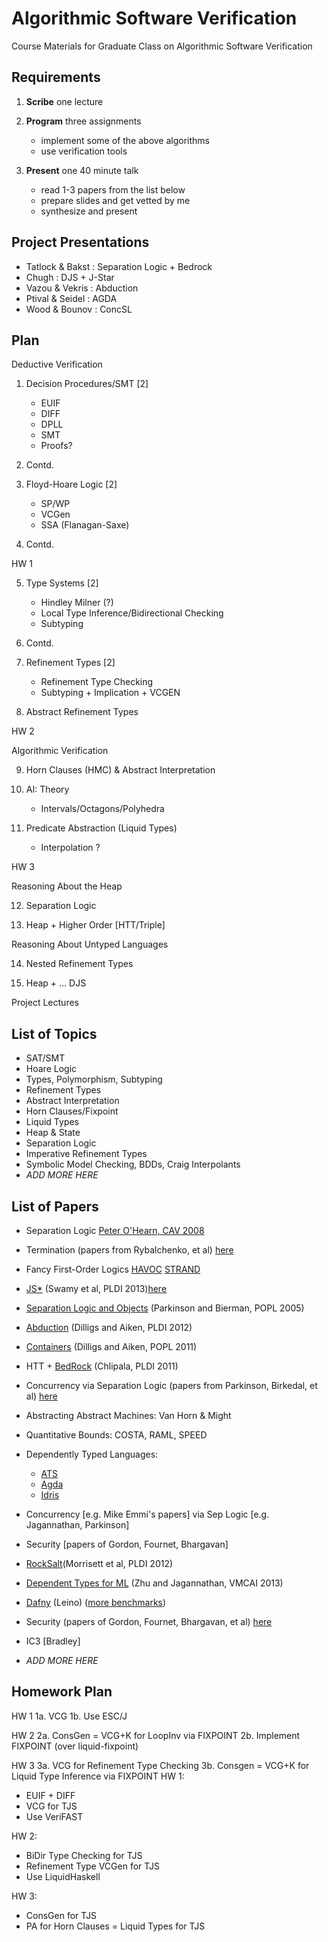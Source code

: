 Algorithmic Software Verification
=================================

Course Materials for Graduate Class on Algorithmic Software Verification

Requirements
------------

1. **Scribe** one lecture

2. **Program** three assignments
    - implement some of the above algorithms
    - use verification tools

3. **Present** one 40 minute talk
    - read 1-3 papers from the list below
    - prepare slides and get vetted by me
    - synthesize and present

Project Presentations
---------------------

* Tatlock & Bakst : Separation Logic + Bedrock
* Chugh           : DJS + J-Star
* Vazou & Vekris  : Abduction
* Ptival & Seidel : AGDA
* Wood & Bounov   : ConcSL




Plan
----

Deductive Verification

1. Decision Procedures/SMT  [2]
    - EUIF
    - DIFF
    - DPLL
    - SMT
    - Proofs?

2. Contd.

3. Floyd-Hoare Logic        [2]
    - SP/WP
    - VCGen
    - SSA (Flanagan-Saxe)

4. Contd.

HW 1

5. Type Systems             [2]
    - Hindley Milner (?)
    - Local Type Inference/Bidirectional Checking
    - Subtyping

6. Contd.

7. Refinement Types         [2]
    - Refinement Type Checking
    - Subtyping + Implication + VCGEN

8. Abstract Refinement Types

HW 2

Algorithmic Verification

9. Horn Clauses (HMC) & Abstract Interpretation
    
10. AI: Theory 
    - Intervals/Octagons/Polyhedra

11. Predicate Abstraction (Liquid Types)
    - Interpolation ?

HW 3

Reasoning About the Heap

12. Separation Logic

13. Heap + Higher Order [HTT/Triple]

Reasoning About Untyped Languages

14. Nested Refinement Types

15. Heap + ... DJS

Project Lectures



List of Topics
--------------

- SAT/SMT
- Hoare Logic
- Types, Polymorphism, Subtyping
- Refinement Types
- Abstract Interpretation
- Horn Clauses/Fixpoint
- Liquid Types
- Heap & State
- Separation Logic
- Imperative Refinement Types
- Symbolic Model Checking, BDDs, Craig Interpolants
- *ADD MORE HERE*

List of Papers
--------------

- Separation Logic [Peter O'Hearn, CAV 2008](http://www.eecs.qmul.ac.uk/~ohearn/Talks/CAV08tutorial.pdf)

- Termination (papers from Rybalchenko, et al) [here](http://research.microsoft.com/en-us/people/bycook/)

- Fancy First-Order Logics [HAVOC](google:qadeer-lahiri) [STRAND](google:partharasarathy)

- [JS*](http://research.microsoft.com/~nswamy/papers/dijkstra-submitted-pldi13.pdf)
  (Swamy et al, PLDI 2013)[here](http://research.microsoft.com/en-us/um/people/nswamy/papers/index.html)

- [Separation Logic and Objects](http://www.cl.cam.ac.uk/~mjp41/p205-parkinson.pdf)
  (Parkinson and Bierman, POPL 2005)

- [Abduction](http://www.cs.wm.edu/~idillig/pldi022-dillig.pdf)
  (Dilligs and Aiken, PLDI 2012)

- [Containers](http://www.cs.wm.edu/~idillig/popl2011.pdf)
  (Dilligs and Aiken, POPL 2011)

- HTT + [BedRock](http://adam.chlipala.net/papers/BedrockPLDI11/BedrockPLDI11.pdf)
  (Chlipala, PLDI 2011)

- Concurrency via Separation Logic (papers from Parkinson, Birkedal, et al)
  [here](http://research.microsoft.com/en-us/people/mattpark/)

- Abstracting Abstract Machines: Van Horn & Might

- Quantitative Bounds: COSTA, RAML, SPEED

- Dependently Typed Languages: 
    - [ATS](todo) 
    - [Agda](todo)
    - [Idris](https://edwinb.wordpress.com/2013/03/28/programming-and-reasoning-with-algebraic-effects-and-dependent-types/)


- Concurrency           [e.g. Mike Emmi's papers]
    via Sep Logic       [e.g. Jagannathan, Parkinson]
- Security              [papers of Gordon, Fournet, Bhargavan]

- [RockSalt](http://john-tristan.appspot.com/pubs/rocksalt.pdf)(Morrisett et al, PLDI 2012)

- [Dependent Types for ML](http://www.cs.purdue.edu/homes/suresh/papers/vmcai13.pdf)
  (Zhu and Jagannathan, VMCAI 2013)

- [Dafny](http://research.microsoft.com/en-us/um/people/leino/papers/krml203.pdf)
  (Leino) ([more benchmarks](http://research.microsoft.com/en-us/um/people/leino/papers/krml205.pdf))

- Security (papers of Gordon, Fournet, Bhargavan, et al) 
  [here](http://research.microsoft.com/en-us/um/people/adg/Publications/)

- IC3                   [Bradley]


- *ADD MORE HERE*


Homework Plan
-------------

HW 1
1a. VCG 
1b. Use ESC/J

HW 2
2a. ConsGen = VCG+K for LoopInv via FIXPOINT
2b. Implement FIXPOINT (over liquid-fixpoint)

HW 3
3a. VCG for Refinement Type Checking
3b. Consgen = VCG+K for Liquid Type Inference via FIXPOINT
HW 1: 

- EUIF + DIFF
- VCG for TJS
- Use VeriFAST

HW 2:

- BiDir Type Checking  for TJS
- Refinement Type VCGen for TJS 
- Use LiquidHaskell

HW 3:

- ConsGen for TJS
- PA for Horn Clauses
= Liquid Types for TJS

